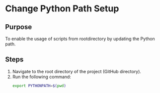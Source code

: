 # Change Python Path Setup

## Purpose
To enable the usage of scripts from rootdirectory by 
updating the Python path.

## Steps
1. Navigate to the root directory of the project (GitHub directory).
2. Run the following command:
   ```bash
   export PYTHONPATH=$(pwd)